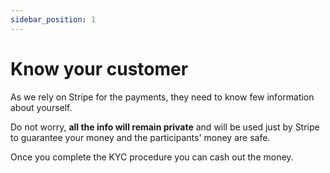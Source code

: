 ```yaml
---
sidebar_position: 1
---
```


# Know your customer

As we rely on Stripe for the payments, they need to know few information about yourself. 

Do not worry, **all the info will remain private** and will be used just by Stripe to guarantee your money and the participants' money are safe.

Once you complete the KYC procedure you can cash out the money. 
